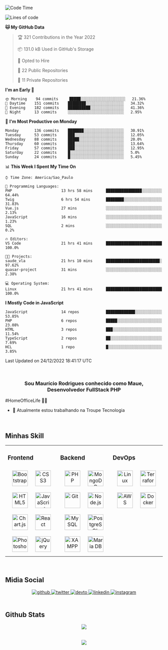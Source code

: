 <!--START_SECTION:waka-->
![Code Time](http://img.shields.io/badge/Code%20Time-1%2C116%20hrs%2011%20mins-blue)

![Lines of code](https://img.shields.io/badge/From%20Hello%20World%20I%27ve%20Written-5%20Million%20lines%20of%20code-blue)

**🐱 My GitHub Data** 

> 🏆 321 Contributions in the Year 2022
 > 
> 📦 131.0 kB Used in GitHub's Storage 
 > 
> 💼 Opted to Hire
 > 
> 📜 22 Public Repositories 
 > 
> 🔑 11 Private Repositories  
 > 
**I'm an Early 🐤** 

```text
🌞 Morning    94 commits     █████░░░░░░░░░░░░░░░░░░░░   21.36% 
🌆 Daytime    151 commits    ████████░░░░░░░░░░░░░░░░░   34.32% 
🌃 Evening    182 commits    ██████████░░░░░░░░░░░░░░░   41.36% 
🌙 Night      13 commits     ░░░░░░░░░░░░░░░░░░░░░░░░░   2.95%

```
📅 **I'm Most Productive on Monday** 

```text
Monday       136 commits    ███████░░░░░░░░░░░░░░░░░░   30.91% 
Tuesday      53 commits     ███░░░░░░░░░░░░░░░░░░░░░░   12.05% 
Wednesday    88 commits     █████░░░░░░░░░░░░░░░░░░░░   20.0% 
Thursday     60 commits     ███░░░░░░░░░░░░░░░░░░░░░░   13.64% 
Friday       57 commits     ███░░░░░░░░░░░░░░░░░░░░░░   12.95% 
Saturday     22 commits     █░░░░░░░░░░░░░░░░░░░░░░░░   5.0% 
Sunday       24 commits     █░░░░░░░░░░░░░░░░░░░░░░░░   5.45%

```


📊 **This Week I Spent My Time On** 

```text
⌚︎ Time Zone: America/Sao_Paulo

💬 Programming Languages: 
PHP                      13 hrs 58 mins      ████████████████░░░░░░░░░   64.44% 
Twig                     6 hrs 54 mins       ████████░░░░░░░░░░░░░░░░░   31.83% 
Vue.js                   27 mins             ░░░░░░░░░░░░░░░░░░░░░░░░░   2.13% 
JavaScript               16 mins             ░░░░░░░░░░░░░░░░░░░░░░░░░   1.23% 
SQL                      2 mins              ░░░░░░░░░░░░░░░░░░░░░░░░░   0.2%

🔥 Editors: 
VS Code                  21 hrs 41 mins      █████████████████████████   100.0%

🐱‍💻 Projects: 
saude_vla                21 hrs 10 mins      ████████████████████████░   97.62% 
quasar-project           31 mins             ░░░░░░░░░░░░░░░░░░░░░░░░░   2.38%

💻 Operating System: 
Linux                    21 hrs 41 mins      █████████████████████████   100.0%

```

**I Mostly Code in JavaScript** 

```text
JavaScript               14 repos            █████████████░░░░░░░░░░░░   53.85% 
PHP                      6 repos             █████░░░░░░░░░░░░░░░░░░░░   23.08% 
HTML                     3 repos             ███░░░░░░░░░░░░░░░░░░░░░░   11.54% 
TypeScript               2 repos             ██░░░░░░░░░░░░░░░░░░░░░░░   7.69% 
HCL                      1 repo              █░░░░░░░░░░░░░░░░░░░░░░░░   3.85%

```



 Last Updated on 24/12/2022 18:41:17 UTC
<!--END_SECTION:waka-->

<br/>

### <div align="center">Sou Maurício Rodrigues conhecido como Maue, Desenvolvedor FullStack PHP

#HomeOfficeLife 👨‍💻  </div>  
  

- 🔭 Atualmente estou trabalhando na Troupe Tecnologia
  

<br/>  


## Minhas Skill  
<table><tr><td valign="top" width="33%">



### Frontend  
<div align="center">  
<img style="margin: 10px" src="https://profilinator.rishav.dev/skills-assets/bootstrap-plain.svg" alt="Bootstrap" height="50" />  
<img style="margin: 10px" src="https://profilinator.rishav.dev/skills-assets/css3-original-wordmark.svg" alt="CSS3" height="50" />  
<img style="margin: 10px" src="https://profilinator.rishav.dev/skills-assets/html5-original-wordmark.svg" alt="HTML5" height="50" />  
<img style="margin: 10px" src="https://profilinator.rishav.dev/skills-assets/javascript-original.svg" alt="JavaScript" height="50" />  
<img style="margin: 10px" src="https://profilinator.rishav.dev/skills-assets/logo-title.svg" alt="Chart.js" height="50" />  
<img style="margin: 10px" src="https://profilinator.rishav.dev/skills-assets/react-original-wordmark.svg" alt="React" height="50" />  
<img style="margin: 10px" src="https://profilinator.rishav.dev/skills-assets/photoshop-plain.svg" alt="Photoshop" height="50" />  
<img style="margin: 10px" src="https://profilinator.rishav.dev/skills-assets/jquery.png" alt="jQuery" height="50" />  
</div>

</td><td valign="top" width="33%">



### Backend  
<div align="center">  
<img style="margin: 10px" src="https://profilinator.rishav.dev/skills-assets/php-original.svg" alt="PHP" height="50" />  
<img style="margin: 10px" src="https://profilinator.rishav.dev/skills-assets/mongodb-original-wordmark.svg" alt="MongoDB" height="50" />  
<img style="margin: 10px" src="https://profilinator.rishav.dev/skills-assets/git-scm-icon.svg" alt="Git" height="50" />  
<img style="margin: 10px" src="https://profilinator.rishav.dev/skills-assets/nodejs-original-wordmark.svg" alt="Node.js" height="50" />  
<img style="margin: 10px" src="https://profilinator.rishav.dev/skills-assets/mysql-original-wordmark.svg" alt="MySQL" height="50" />  
<img style="margin: 10px" src="https://profilinator.rishav.dev/skills-assets/postgresql-original-wordmark.svg" alt="PostgreSQL" height="50" />  
<img style="margin: 10px" src="https://profilinator.rishav.dev/skills-assets/xampp.png" alt="XAMPP" height="50" />  
<img style="margin: 10px" src="https://profilinator.rishav.dev/skills-assets/mariadb.png" alt="Maria DB" height="50" />  
</div>

</td><td valign="top" width="33%">



### DevOps  
<div align="center">  
<img style="margin: 10px" src="https://profilinator.rishav.dev/skills-assets/linux-original.svg" alt="Linux" height="50" />  
<img style="margin: 10px" src="https://profilinator.rishav.dev/skills-assets/terraformio-icon.svg" alt="Terraform" height="50" />  
<img style="margin: 10px" src="https://profilinator.rishav.dev/skills-assets/amazonwebservices-original-wordmark.svg" alt="AWS" height="50" />  
<img style="margin: 10px" src="https://profilinator.rishav.dev/skills-assets/docker-original-wordmark.svg" alt="Docker" height="50" />  
</div>

</td></tr></table>  

<br/>  


## Midia Social  
<div align="center">
<a href="https://github.com/MaueDev" target="_blank">
<img src=https://img.shields.io/badge/github-%2324292e.svg?&style=for-the-badge&logo=github&logoColor=white alt=github style="margin-bottom: 5px;" />
</a>
<a href="https://twitter.com/MaueDev" target="_blank">
<img src=https://img.shields.io/badge/twitter-%2300acee.svg?&style=for-the-badge&logo=twitter&logoColor=white alt=twitter style="margin-bottom: 5px;" />
</a>
<a href="https://dev.to/rishavanandMaueDev" target="_blank">
<img src=https://img.shields.io/badge/dev.to-%2308090A.svg?&style=for-the-badge&logo=dev.to&logoColor=white alt=devto style="margin-bottom: 5px;" />
</a>
<a href="https://linkedin.com/in/mauricio-rodrigues-mauedev" target="_blank">
<img src=https://img.shields.io/badge/linkedin-%231E77B5.svg?&style=for-the-badge&logo=linkedin&logoColor=white alt=linkedin style="margin-bottom: 5px;" />
</a>
<a href="https://instagram.com/mauricio_rodrigues_21" target="_blank">
<img src=https://img.shields.io/badge/instagram-%23000000.svg?&style=for-the-badge&logo=instagram&logoColor=white alt=instagram style="margin-bottom: 5px;" />
</a>  
</div>  
  

<br/>  


## Github Stats  
<div align="center"><img src="https://github-readme-stats.vercel.app/api/top-langs/?username=MaueDev&hide_border=true&layout=compact" align="center" /></div>  

<br/>  

<br/>  

<div align="center">
<img src="https://komarev.com/ghpvc/?username=MaueDev&&style=flat-square" align="center" />
</div>  
  
